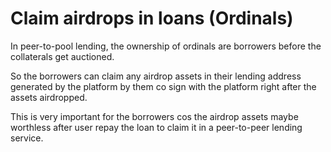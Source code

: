 # Claim airdrops in loans (Ordinals)

In peer-to-pool lending, the ownership of ordinals are borrowers before the collaterals get auctioned.

So the borrowers can claim any airdrop assets in their lending address generated by the platform by them co sign with the platform right after the assets airdropped.

This is very important for the borrowers cos the airdrop assets maybe worthless after user repay the loan to claim it in a peer-to-peer lending service.
